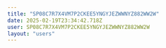 ```yaml
---
title: "SP08C7R7X4VM7P2CKEE5YNGYJEZWWNYZ882WW2W"
date: 2025-02-19T23:34:42.718Z
user: SP08C7R7X4VM7P2CKEE5YNGYJEZWWNYZ882WW2W
layout: "users"
---
```

    